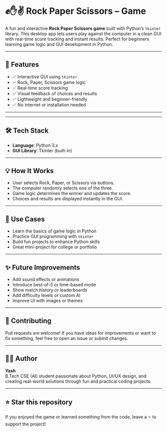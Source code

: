 # ✊✋✌️ Rock Paper Scissors – Game

A fun and interactive **Rock Paper Scissors game** built with Python’s `tkinter` library. This desktop app lets users play against the computer in a clean GUI with real-time score tracking and instant results. Perfect for beginners learning game logic and GUI development in Python.

---

## 📌 Features

- ✅ Interactive GUI using `tkinter`  
- ✅ Rock, Paper, Scissors game logic  
- ✅ Real-time score tracking  
- ✅ Visual feedback of choices and results  
- ✅ Lightweight and beginner-friendly  
- ✅ No internet or installation needed

---




---

## 🛠️ Tech Stack

- **Language**: Python 3.x  
- **GUI Library**: Tkinter (built-in)

---

## 💡 How It Works

- User selects Rock, Paper, or Scissors via buttons.  
- The computer randomly selects one of the three.  
- Game logic determines the winner and updates the score.  
- Choices and results are displayed instantly in the GUI.

---

## 🎯 Use Cases

* Learn the basics of game logic in Python  
* Practice GUI programming with `tkinter`  
* Build fun projects to enhance Python skills  
* Great mini-project for college or portfolio

---

## ✨ Future Improvements

* Add sound effects or animations  
* Introduce best-of-5 or time-based mode  
* Show match history or leaderboards  
* Add difficulty levels or custom AI  
* Improve UI with images or themes

---

## 🤝 Contributing

Pull requests are welcome! If you have ideas for improvements or want to fix something, feel free to open an issue or submit changes.

---

## 👨‍💻 Author

**Yash**  
B.Tech CSE (AI) student passionate about Python, UI/UX design, and creating real-world solutions through fun and practical coding projects.

---

## ⭐ Star this repository

If you enjoyed the game or learned something from the code, leave a ⭐ to support the project!
